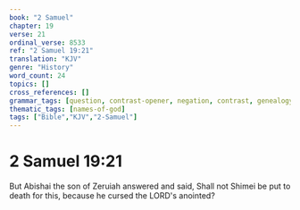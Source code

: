 ```yaml
---
book: "2 Samuel"
chapter: 19
verse: 21
ordinal_verse: 8533
ref: "2 Samuel 19:21"
translation: "KJV"
genre: "History"
word_count: 24
topics: []
cross_references: []
grammar_tags: [question, contrast-opener, negation, contrast, genealogy-structure]
thematic_tags: [names-of-god]
tags: ["Bible","KJV","2-Samuel"]
---
```


# 2 Samuel 19:21

But Abishai the son of Zeruiah answered and said, Shall not Shimei be put to death for this, because he cursed the LORD's anointed?
